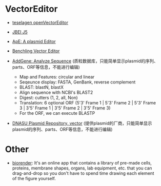 
# VectorEditor

* [teselagen openVectorEditor](https://teselagen.github.io/openVectorEditor/#/Editor)

* [JBEI J5](https://j5.jbei.org/VectorEditor/VectorEditor.html)

* [ApE: A plasmid Editor](https://jorgensen.biology.utah.edu/wayned/ape/)

* [Benchling Vector Editor](https://benchling.com/editor)

* [AddGene: Analyze Sequence](https://www.addgene.org/browse/sequence_vdb/1630/) (质粒数据库，只能简单显示plasmid的序列、parts、ORF等信息，不能进行编辑)
  + Map and Features: circular and linear
  + Seqeunce display: FASTA, GenBank, reverse complement
  + BLAST: blastN, blastX
  + Align sequence with NCBI's BLAST2
  + Digest: cutters (1, 2, all, Non)
  + Translation: 6 optional ORF (5'3' Frame 1 | 5'3' Frame 2 | 5'3' Frame 3 | 3'5' Frame 1 | 3'5' Frame 2 | 3'5' Frame 3)
  + For the ORF, we can execute BLASTP

* [DNASU Plasmid Repository, vector](http://beta.labgeni.us/registries/DNASU/pANT7_cGST/) (提供plasmid的厂商，只能简单显示plasmid的序列、parts、ORF等信息，不能进行编辑)


# Other

* [biorender](https://biorender.com/): It's an online app that contains a library of pre-made cells, proteins, membrane shapes, organs, lab equipment, etc. that you can drag-and-drop so you don't have to spend time drawing each element of the figure yourself.

